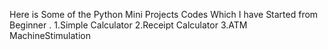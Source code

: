 Here is Some of the Python Mini Projects Codes Which I have Started from Beginner .
1.Simple Calculator
2.Receipt Calculator
3.ATM MachineStimulation
